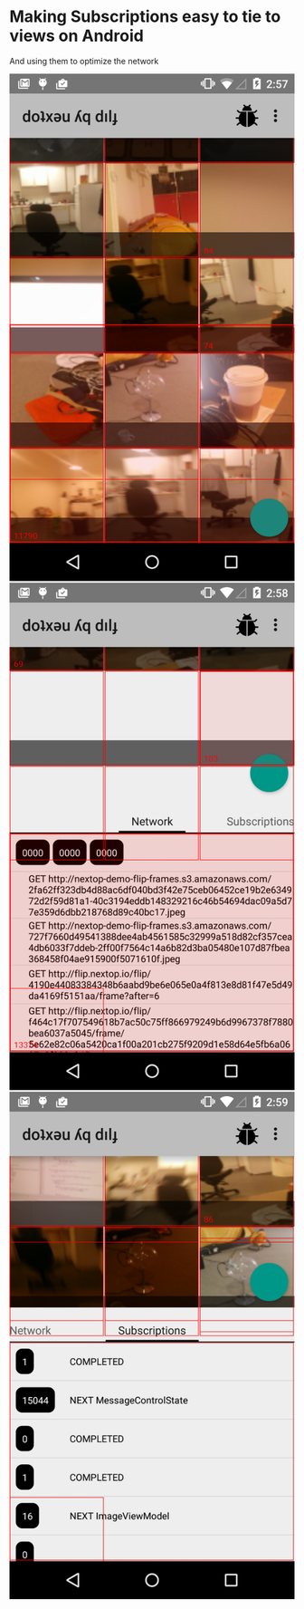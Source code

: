 # Making Subscriptions easy to tie to views on Android
And using them to optimize the network

![views tied to subscribers](02.13.15.assets/device-2015-02-14-025805.png)
![network requests ties to subscribers](02.13.15.assets/device-2015-02-14-025849.png)
![subscriber statistics](02.13.15.assets/device-2015-02-14-025958.png)



